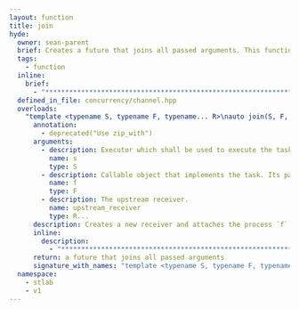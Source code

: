 ```yaml
---
layout: function
title: join
hyde:
  owner: sean-parent
  brief: Creates a future that joins all passed arguments. This function is deprecated and it will soon be removed. Please use instead of `zip_with`
  tags:
    - function
  inline:
    brief:
      - "***********************************************************************************************"
  defined_in_file: concurrency/channel.hpp
  overloads:
    "template <typename S, typename F, typename... R>\nauto join(S, F, R...)":
      annotation:
        - deprecated("Use zip_with")
      arguments:
        - description: Executor which shall be used to execute the task of `f`.
          name: s
          type: S
        - description: Callable object that implements the task. Its parameters correspond to the results from the upstream receivers. It is called when all upstream receiver have provided its values.
          name: f
          type: F
        - description: The upstream receiver.
          name: upstream_receiver
          type: R...
      description: Creates a new receiver and attaches the process `f` to it. The values coming from the upstream receiver are the parameters of `f`. The incoming upstream values are not passed one after the other to this process, but they are passed as a complete set of arguments to the process. So the last incoming upstream value triggers the execution of `f`.
      inline:
        description:
          - "***********************************************************************************************"
      return: a future that joins all passed arguments
      signature_with_names: "template <typename S, typename F, typename... R>\nauto join(S s, F f, R... upstream_receiver)"
  namespace:
    - stlab
    - v1
---
```

